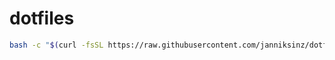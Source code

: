 # dotfiles

```bash
bash -c "$(curl -fsSL https://raw.githubusercontent.com/janniksinz/dotfiles/main/bin/dotfiles)"
```

